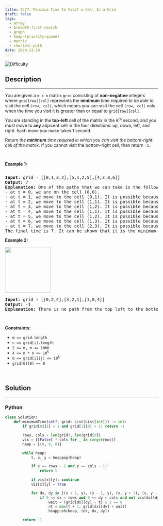 ```yaml
---
title: 2577. Minimum Time to Visit a Cell In a Grid
draft: false
tags: 
  - array
  - breadth-first-search
  - graph
  - heap-(priority-queue)
  - matrix
  - shortest-path
date: 2024-11-29
---
```


![Difficulty](https://img.shields.io/badge/Difficulty-Hard-blue.svg)

## Description

---
<p>You are given a <code>m x n</code> matrix <code>grid</code> consisting of <b>non-negative</b> integers where <code>grid[row][col]</code> represents the <strong>minimum</strong> time required to be able to visit the cell <code>(row, col)</code>, which means you can visit the cell <code>(row, col)</code> only when the time you visit it is greater than or equal to <code>grid[row][col]</code>.</p>

<p>You are standing in the <strong>top-left</strong> cell of the matrix in the <code>0<sup>th</sup></code> second, and you must move to <strong>any</strong> adjacent cell in the four directions: up, down, left, and right. Each move you make takes 1 second.</p>

<p>Return <em>the <strong>minimum</strong> time required in which you can visit the bottom-right cell of the matrix</em>. If you cannot visit the bottom-right cell, then return <code>-1</code>.</p>

<p>&nbsp;</p>
<p><strong class="example">Example 1:</strong></p>

<p><img alt="" src="https://assets.leetcode.com/uploads/2023/02/14/yetgriddrawio-8.png" /></p>

<pre>
<strong>Input:</strong> grid = [[0,1,3,2],[5,1,2,5],[4,3,8,6]]
<strong>Output:</strong> 7
<strong>Explanation:</strong> One of the paths that we can take is the following:
- at t = 0, we are on the cell (0,0).
- at t = 1, we move to the cell (0,1). It is possible because grid[0][1] &lt;= 1.
- at t = 2, we move to the cell (1,1). It is possible because grid[1][1] &lt;= 2.
- at t = 3, we move to the cell (1,2). It is possible because grid[1][2] &lt;= 3.
- at t = 4, we move to the cell (1,1). It is possible because grid[1][1] &lt;= 4.
- at t = 5, we move to the cell (1,2). It is possible because grid[1][2] &lt;= 5.
- at t = 6, we move to the cell (1,3). It is possible because grid[1][3] &lt;= 6.
- at t = 7, we move to the cell (2,3). It is possible because grid[2][3] &lt;= 7.
The final time is 7. It can be shown that it is the minimum time possible.
</pre>

<p><strong class="example">Example 2:</strong></p>

<p><img alt="" src="https://assets.leetcode.com/uploads/2023/02/14/yetgriddrawio-9.png" style="width: 151px; height: 151px;" /></p>

<pre>
<strong>Input:</strong> grid = [[0,2,4],[3,2,1],[1,0,4]]
<strong>Output:</strong> -1
<strong>Explanation:</strong> There is no path from the top left to the bottom-right cell.
</pre>

<p>&nbsp;</p>
<p><strong>Constraints:</strong></p>

<ul>
	<li><code>m == grid.length</code></li>
	<li><code>n == grid[i].length</code></li>
	<li><code>2 &lt;= m, n &lt;= 1000</code></li>
	<li><code>4 &lt;= m * n &lt;= 10<sup>5</sup></code></li>
	<li><code>0 &lt;= grid[i][j] &lt;= 10<sup>5</sup></code></li>
	<li><code>grid[0][0] == 0</code></li>
</ul>

<p>&nbsp;</p>
<style type="text/css">.spoilerbutton {display:block; border:dashed; padding: 0px 0px; margin:10px 0px; font-size:150%; font-weight: bold; color:#000000; background-color:cyan; outline:0; 
}
.spoiler {overflow:hidden;}
.spoiler > div {-webkit-transition: all 0s ease;-moz-transition: margin 0s ease;-o-transition: all 0s ease;transition: margin 0s ease;}
.spoilerbutton[value="Show Message"] + .spoiler > div {margin-top:-500%;}
.spoilerbutton[value="Hide Message"] + .spoiler {padding:5px;}
</style>


## Solution

---
### Python
``` py title='minimum-time-to-visit-a-cell-in-a-grid'
class Solution:
    def minimumTime(self, grid: List[List[int]]) -> int:
        if grid[0][1] > 1 and grid[1][0] > 1: return -1

        rows, cols = len(grid), len(grid[0])
        vis = [[False] * cols for _ in range(rows)]
        heap = [(0, 0, 0)]

        while heap:
            t, x, y = heappop(heap)

            if x == rows - 1 and y == cols - 1:
                return t
            
            if vis[x][y]: continue
            vis[x][y] = True

            for dx, dy in [(x + 1, y), (x - 1, y), (x, y + 1), (x, y - 1)]:
                if 0 <= dx < rows and 0 <= dy < cols and not vis[dx][dy]:
                    wait = (grid[dx][dy] - t) % 2 == 0
                    nt = max(t + 1, grid[dx][dy] + wait)
                    heappush(heap, (nt, dx, dy))

        return -1
        

```

